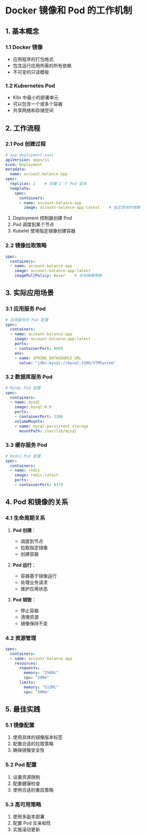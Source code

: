 # Docker 镜像和 Pod 的工作机制

## 1. 基本概念

### 1.1 Docker 镜像
- 应用程序的打包格式
- 包含运行应用所需的所有依赖
- 不可变的只读模板

### 1.2 Kubernetes Pod
- K8s 中最小的部署单元
- 可以包含一个或多个容器
- 共享网络和存储空间

## 2. 工作流程

### 2.1 Pod 创建过程
```yaml
# app-deployment.yaml
apiVersion: apps/v1
kind: Deployment
metadata:
  name: account-balance-app
spec:
  replicas: 2    # 创建 2 个 Pod 副本
  template:
    spec:
      containers:
      - name: account-balance-app
        image: account-balance-app:latest    # 指定使用的镜像
```

1. Deployment 控制器创建 Pod
2. Pod 调度到某个节点
3. Kubelet 使用指定镜像创建容器

### 2.2 镜像拉取策略
```yaml
spec:
  containers:
  - name: account-balance-app
    image: account-balance-app:latest
    imagePullPolicy: Never    # 本地镜像策略
```

## 3. 实际应用场景

### 3.1 应用服务 Pod
```yaml
# 应用服务的 Pod 配置
spec:
  containers:
  - name: account-balance-app
    image: account-balance-app:latest
    ports:
    - containerPort: 8080
    env:
    - name: SPRING_DATASOURCE_URL
      value: "jdbc:mysql://mysql:3306/VTMSystem"
```

### 3.2 数据库服务 Pod
```yaml
# MySQL Pod 配置
spec:
  containers:
  - name: mysql
    image: mysql:8.0
    ports:
    - containerPort: 3306
    volumeMounts:
    - name: mysql-persistent-storage
      mountPath: /var/lib/mysql
```

### 3.3 缓存服务 Pod
```yaml
# Redis Pod 配置
spec:
  containers:
  - name: redis
    image: redis:latest
    ports:
    - containerPort: 6379
```

## 4. Pod 和镜像的关系

### 4.1 生命周期关系
1. **Pod 创建**：
   - 调度到节点
   - 拉取指定镜像
   - 创建容器

2. **Pod 运行**：
   - 容器基于镜像运行
   - 处理业务请求
   - 维护应用状态

3. **Pod 销毁**：
   - 停止容器
   - 清理资源
   - 镜像保持不变

### 4.2 资源管理
```yaml
spec:
  containers:
  - name: account-balance-app
    resources:
      requests:
        memory: "256Mi"
        cpu: "200m"
      limits:
        memory: "512Mi"
        cpu: "500m"
```

## 5. 最佳实践

### 5.1 镜像配置
1. 使用具体的镜像版本标签
2. 配置合适的拉取策略
3. 确保镜像安全性

### 5.2 Pod 配置
1. 设置资源限制
2. 配置健康检查
3. 使用合适的重启策略

### 5.3 高可用策略
1. 使用多副本部署
2. 配置 Pod 反亲和性
3. 实施滚动更新 